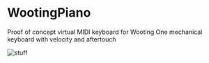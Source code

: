 # WootingPiano
Proof of concept virtual MIDI keyboard for Wooting One mechanical keyboard with velocity and aftertouch

![stuff](https://raw.githubusercontent.com/microdee/WootingPiano/master/piano.gif)